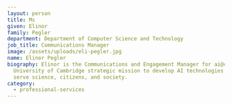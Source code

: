 ```yaml
---
layout: person
title: Ms
given: Elinor
family: Pegler
department: Department of Computer Science and Technology
job_title: Communications Manager
image: /assets/uploads/eli-pegler.jpg
name: Elinor Pegler
biography: Elinor is the Communications and Engagement Manager for ai@cam, a new
  University of Cambridge strategic mission to develop AI technologies that
  serve science, citizens, and society.
category:
  - professional-services
---
```

